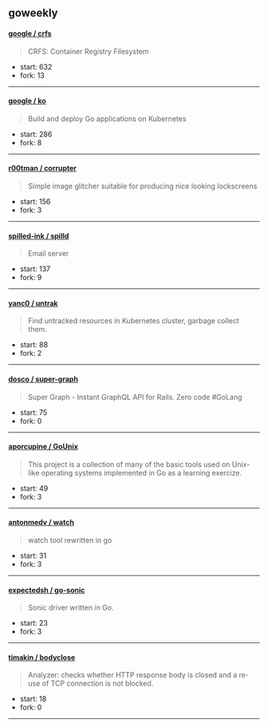 ## goweekly

#### [google / crfs](https://github.com/google/crfs)

> CRFS: Container Registry Filesystem

+ start: 632
+ fork: 13

----


#### [google / ko](https://github.com/google/ko)

> Build and deploy Go applications on Kubernetes

+ start: 286
+ fork: 8

----


#### [r00tman / corrupter](https://github.com/r00tman/corrupter)

> Simple image glitcher suitable for producing nice looking lockscreens

+ start: 156
+ fork: 3

----


#### [spilled-ink / spilld](https://github.com/spilled-ink/spilld)

> Email server

+ start: 137
+ fork: 9

----


#### [yanc0 / untrak](https://github.com/yanc0/untrak)

> Find untracked resources in Kubernetes cluster, garbage collect them.

+ start: 88
+ fork: 2

----


#### [dosco / super-graph](https://github.com/dosco/super-graph)

> Super Graph - Instant GraphQL API for Rails. Zero code #GoLang

+ start: 75
+ fork: 0

----


#### [aporcupine / GoUnix](https://github.com/aporcupine/GoUnix)

> This project is a collection of many of the basic tools used on Unix-like operating systems implemented in Go as a learning exercize.

+ start: 49
+ fork: 3

----


#### [antonmedv / watch](https://github.com/antonmedv/watch)

> watch tool rewritten in go

+ start: 31
+ fork: 3

----


#### [expectedsh / go-sonic](https://github.com/expectedsh/go-sonic)

> Sonic driver written in Go.

+ start: 23
+ fork: 3

----


#### [timakin / bodyclose](https://github.com/timakin/bodyclose)

> Analyzer: checks whether HTTP response body is closed and a re-use of TCP connection is not blocked.

+ start: 18
+ fork: 0

----

